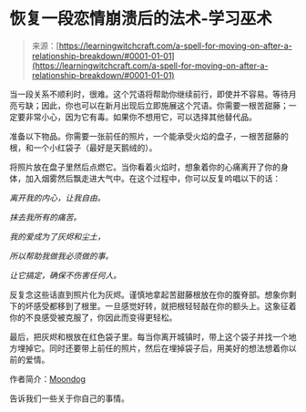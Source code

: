 <!--yml

类别：未分类

日期：2024年06月12日 18:16:10

-->

# 恢复一段恋情崩溃后的法术-学习巫术

> 来源：[https://learningwitchcraft.com/a-spell-for-moving-on-after-a-relationship-breakdown/#0001-01-01](https://learningwitchcraft.com/a-spell-for-moving-on-after-a-relationship-breakdown/#0001-01-01)

当一段关系不顺利时，很难。这个咒语将帮助你继续前行，即使并不容易。等待月亮亏缺；因此，你也可以在新月出现后立即施展这个咒语。你需要一根苦甜藤；一定要非常小心，因为它有毒。如果你不想用它，可以选择其他替代品。

准备以下物品。你需要一张前任的照片，一个能承受火焰的盘子，一根苦甜藤的根，和一个小红袋子（最好是天鹅绒的）。

将照片放在盘子里然后点燃它。当你看着火焰时，想象着你的心痛离开了你的身体，加入烟雾然后飘走进大气中。在这个过程中，你可以反复吟唱以下的话：

*离开我的内心，让我自由。*  

*抹去我所有的痛苦。*

*我的爱成为了灰烬和尘土，*

*所以帮助我做我必须做的事。*

*让它搞定，确保不伤害任何人。*

反复念这些话直到照片化为灰烬。谨慎地拿起苦甜藤根放在你的腹脊部。想象你剩下的坏感受都移到了根里。一旦感觉好转，就把根轻轻敲在你的额头上。这象征着你的不良感受被克服了，你因此而变得更轻松。

最后，把灰烬和根放在红色袋子里。每当你离开城镇时，带上这个袋子并找一个地方埋掉它。同时还要带上前任的照片，然后在埋掉袋子后，用美好的想法想着你以前的爱情。

作者简介：[Moondog](https://learningwitchcraft.com/profile/?tthayer/)

告诉我们一些关于你自己的事情。
